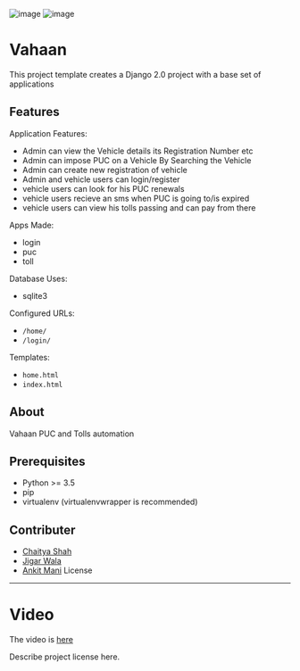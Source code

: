 ![image](https://img.shields.io/travis/edoburu/django-project-template/master.svg?branch=master)
![image](https://img.shields.io/codecov/c/github/edoburu/django-project-template/master.svg)
  

Vahaan
=======================

This project template creates a Django 2.0 project with a base set of applications

Features
---------

Application Features:

* Admin can view the Vehicle details its Registration Number etc
* Admin can impose PUC on a Vehicle By Searching the Vehicle
* Admin can create new registration of vehicle
* Admin and vehicle users can login/register 
* vehicle users can look for his PUC renewals
* vehicle users recieve an sms when PUC is going to/is expired
* vehicle users can view his tolls passing and can pay from there

Apps Made:

* login
* puc
* toll

Database Uses:
* sqlite3

Configured URLs:

* ``/home/``
* ``/login/``

Templates:

* ``home.html``
* ``index.html``

About
-----

Vahaan PUC and Tolls automation

Prerequisites
-------------

- Python >= 3.5
- pip
- virtualenv (virtualenvwrapper is recommended)


Contributer
--------
* [Chaitya Shah](https://github.com/Chaitya62)
* [Jigar Wala](https://github.com/JigarWala)
* [Ankit Mani](https://github.com/Ankit-22)
License
-------

# Video 
 
The video is [here](./screencast.mp4)

Describe project license here.

